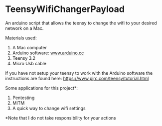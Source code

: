 # TeensyWifiChangerPayload
An arduino script that allows the teensy to change the wifi to your desired network on a Mac. 

Materials used:
1. A Mac computer
2. Arduino software: www.arduino.cc
3. Teensy 3.2
4. Micro Usb cable

If you have not setup your teensy to work with the Arduino software the instructions are found here: https://www.pjrc.com/teensy/tutorial.html

Some applications for this project*:
1. Pentesting
2. MITM
3. A quick way to change wifi settings

*Note that I do not take responsibility for your actions
